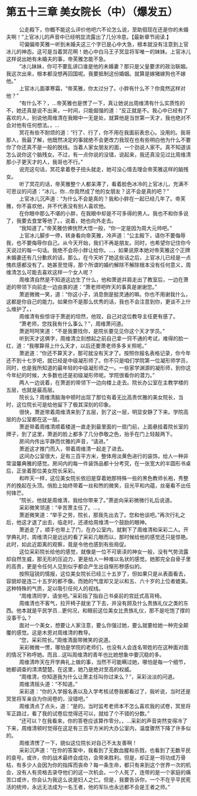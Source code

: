 <h1>第五十三章 美女院长（中）（爆发五）</h1>
<div id="content">&nbsp&nbsp&nbsp&nbsp&nbsp&nbsp&nbsp&nbsp
 公走殿下，你概不能这么评价他吧六不论怎么说，至助徊现在还是你的未婚夫啊！”上官冰儿的声音中已经明显流露出了几分冷意。【最新章节阅读.】
 <br/>&nbsp&nbsp&nbsp&nbsp&nbsp&nbsp&nbsp&nbsp
 可偏偏帝芙雅一听到未婚夫这三个字已是心中大急，根本就没有注意到上官冰儿的神态。这可是当着冥花啊！她心中白马王子冥显将军唯一的妹妹。上官冰儿这样说出她有未婚夫的事，帝芙雅怎能不急。
 <br/>&nbsp&nbsp&nbsp&nbsp&nbsp&nbsp&nbsp&nbsp
 “冰儿妹妹，你可不要乱讲口谁是他的未婚妻？那只是父皇要求的政治联姻。我这次出来，根本都没想再回国呢。我要抵制这份婚姻。就算是嫁猪嫁狗也不嫁他。”
 <br/>&nbsp&nbsp&nbsp&nbsp&nbsp&nbsp&nbsp&nbsp
 上官冰儿面罩寒霜，“帝芙雅，你太过分了。小胖有什么不？你竟然这样对他？”
 <br/>&nbsp&nbsp&nbsp&nbsp&nbsp&nbsp&nbsp&nbsp
 “有什么不？，…帝芙雅也是愣了一下，真让她说出周维清有什么实质性的不，她还真是说不出来，一时间，只能倔强的道：“反正就是不。我心中已经有了喜欢的人，别说他周维清在我眼中一无是处，就算他是当世第一天才，我也绝对不会对他有任何想法。，…
 <br/>&nbsp&nbsp&nbsp&nbsp&nbsp&nbsp&nbsp&nbsp
 冥花有些不耐烦的道：“行了、行了，你不用在我面前表忠心。没用的。我哥那人，我最了解，他既然决定的事就绝不会更改力我现在也有些明白他为什么不要你了你还真不是一般的脱线。当着人家女朋友的面，一个劲说人家不。真不知道该怎么说你这个脑残女。不过，有一点你说的没错，说起来，我还真没见过比周维清那小子更天才的人，我哥也不行。”
 <br/>&nbsp&nbsp&nbsp&nbsp&nbsp&nbsp&nbsp&nbsp
 说完这句话，冥花拿着卷子扭头就走，她可没心情去理会帝芙雅这样的脑残女。
 <br/>&nbsp&nbsp&nbsp&nbsp&nbsp&nbsp&nbsp&nbsp
 听了冥花的话，帝芙雅整个人都呆滞了，看着脸色冰冷的上官冰儿，充满不可思议的问道：“冰儿，你…你竟然成了他的女朋友？这不会是真的吧？”
 <br/>&nbsp&nbsp&nbsp&nbsp&nbsp&nbsp&nbsp&nbsp
 上官冰儿沉声道：“为什么不会是真的？我和小胖在一起已经几年了。帝芙雅，你不喜欢他，并不代表没有别人喜欢他。
 <br/>&nbsp&nbsp&nbsp&nbsp&nbsp&nbsp&nbsp&nbsp
 在你眼中那么不堪的小胖，在我眼中却是不可多得的男人。我也不和你多说了，我要去食堂等他了。，说着，她也向外走去。
 <br/>&nbsp&nbsp&nbsp&nbsp&nbsp&nbsp&nbsp&nbsp
 “我知道了。”帝芙雅仿佛恍然大悟一般，“你一定是因为周大元帅吧。”
 <br/>&nbsp&nbsp&nbsp&nbsp&nbsp&nbsp&nbsp&nbsp
 上官冰儿脚步一停，转身看向帝芙雅，冷声道：“公主殿下，请你不要侮辱我，也不要侮辱你自己。从今天开始，我们不再是朋友。同时，也希望你记住你今天说过的每一句话。我绝不会将小胖让给你。…，如果说原本她对帝芙雅这个正牌未婚妻还有几分歉疚的话，那么，在今天听了她这些话之后，上官冰儿已经是一点愧疚感都没有了。她甚至觉得，那个所谓的婚约解除不解除根本没有任何意义，周维清怎么可能去喜欢这样一个女人呢？
 <br/>&nbsp&nbsp&nbsp&nbsp&nbsp&nbsp&nbsp&nbsp
 周维清自然是不知道这边生了什么，他和萧逝并肩走出了教室后，一边在萧逝的带领下向前走一边由衷的道：“萧老师吧昨天的事真是谢谢您。”
 <br/>&nbsp&nbsp&nbsp&nbsp&nbsp&nbsp&nbsp&nbsp
 萧逝微微一笑，道：“你这小子，消息倒是挺灵通的嘛。你也不用谢我什么，这都是你自己的能力。如果你不是那么优秀的话，我也不会注意到你，更谈不上什么维护了。，
 <br/>&nbsp&nbsp&nbsp&nbsp&nbsp&nbsp&nbsp&nbsp
 周维清有些惊讶于萧逝的坦然，他现，自己对这位教导主任更有感了。
 <br/>&nbsp&nbsp&nbsp&nbsp&nbsp&nbsp&nbsp&nbsp
 “萧老师，您找我有什么事么？”，周维萧问道。
 <br/>&nbsp&nbsp&nbsp&nbsp&nbsp&nbsp&nbsp&nbsp
 萧逝呵呵笑道：“不是我要找你，是院长要见见你这个天才学员。”
 <br/>&nbsp&nbsp&nbsp&nbsp&nbsp&nbsp&nbsp&nbsp
 听到天才这俩字，周维清立刻想起之前自己拿一窍不通的考试，难得的脸一红，道：“我哪算得上什么天才，以后还要萧老师多多关照呢。”
 <br/>&nbsp&nbsp&nbsp&nbsp&nbsp&nbsp&nbsp&nbsp
 萧逝道：“你还不算天才，那可就没有天才了。按照你报名表格记录，你今年还不到十七岁吧，就已经是中级凝形师了。你不只是咱们学院第一位凝形师学员，同时，也是我所知道的最年轻的中级凝形师之一。一些家学渊源的凝形师，到你这今年纪的时候，大多数也还是初级凝形师呢。学院很看你的潜力。”
 <br/>&nbsp&nbsp&nbsp&nbsp&nbsp&nbsp&nbsp&nbsp
 两人一边说着，在萧逝的带领下一边向楼上走去。院长办公室在主教学楼的五层，也就是最高层。
 <br/>&nbsp&nbsp&nbsp&nbsp&nbsp&nbsp&nbsp&nbsp
 院长么？周维清脑海中顿时出现了那位有着无比高贵优雅的美女院长，当时，这位院长可是给他留下了极其深刻的印象。
 <br/>&nbsp&nbsp&nbsp&nbsp&nbsp&nbsp&nbsp&nbsp
 很快，萧逝带着周维清来到了五层，到了这一层，明显安静了下来。学院高层的办公室都在这一层。
 <br/>&nbsp&nbsp&nbsp&nbsp&nbsp&nbsp&nbsp&nbsp
 萧逝带着周维清顺着楼道一直走到最里面的一扇门前，上面悬挂着院长室的牌子，到了这里，萧逝的脸上都多了几分恭敬之色，抬手在门上轻敲两下。
 <br/>&nbsp&nbsp&nbsp&nbsp&nbsp&nbsp&nbsp&nbsp
 房间内传出平静而优雅的声音，“请进。”
 <br/>&nbsp&nbsp&nbsp&nbsp&nbsp&nbsp&nbsp&nbsp
 萧逝这才推门而入，带着周维清一起走了进去。
 <br/>&nbsp&nbsp&nbsp&nbsp&nbsp&nbsp&nbsp&nbsp
 这间办公室很大，足有三百平方米，整体用淡黄色进行的装饰，给人一种非常温馨典雅的感觉。房间内的每一件装饰品都十分考究，在一张宽大的半圆形书桌后，正坐着那位美女院长采彩。
 <br/>&nbsp&nbsp&nbsp&nbsp&nbsp&nbsp&nbsp&nbsp
 和昨天一样，这位美女院长依旧是穿着她那特殊一些的黑色教师长袍，秀整齐的挽起在头顶。俏脸上始终带着一丝和煦的微笑，目光平和内蕴，丝毫看不出任何锋芒。
 <br/>&nbsp&nbsp&nbsp&nbsp&nbsp&nbsp&nbsp&nbsp
 “院长，他就是周维清，我给你带来了。”萧逝向采彩微微行礼后说道。
 <br/>&nbsp&nbsp&nbsp&nbsp&nbsp&nbsp&nbsp&nbsp
 采彩微笑领道：“辛苦萧主任了。…，
 <br/>&nbsp&nbsp&nbsp&nbsp&nbsp&nbsp&nbsp&nbsp
 萧逝微笑道：“举手之劳，院长，那我先出去了。您和他谈吧。”再次行礼之后，他这才退了出去，临走时，还递给周维清一个鼓励的眼神。
 <br/>&nbsp&nbsp&nbsp&nbsp&nbsp&nbsp&nbsp&nbsp
 萧逝走了，顺手也带上了门，在办公室内，就剩下了周维清和采彩二人。开学典礼时，周维清只是远远的看了采彩几眼而以，那时候给他的感觉还只是惊艳。此时，如此近距离的观察，竟是令他也感到有些局促。
 <br/>&nbsp&nbsp&nbsp&nbsp&nbsp&nbsp&nbsp&nbsp
 这位采彩院长给他的感觉，就像是一位不可亵渎的神女一般，没有气势流露却自然生威，那无形的压迫力，更是给人一种难以名状的感觉。她那完全自骨子里的高贵，更是令任何人见到似乎都会产生出自惭形秽感似的。
 <br/>&nbsp&nbsp&nbsp&nbsp&nbsp&nbsp&nbsp&nbsp
 按照寇锐的情报，这位美女院长已经三十五岁了，但如果只是从表面看去，容貌却是连二十五岁的都不像。而她的气度却又足以和五、六十岁的上位者媲美。这种特殊的气质，足以吸引任何人的视线。
 <br/>&nbsp&nbsp&nbsp&nbsp&nbsp&nbsp&nbsp&nbsp
 “周维清同学，请坐吧。”采彩指了指自己书桌前的宫廷式高背椅。
 <br/>&nbsp&nbsp&nbsp&nbsp&nbsp&nbsp&nbsp&nbsp
 周维清也不客气，拉开椅子就坐了下去，并没有顾及什么贵族礼仪之类的东西。他本就是平民学员…更何况，和眼前这位美女比贵族礼仪，那不是吃饱了撑的没事干么？
 <br/>&nbsp&nbsp&nbsp&nbsp&nbsp&nbsp&nbsp&nbsp
 面对一个美女，想要让人家注意，要么你强过她，要么就要给她一种完全颠覆的感觉。这是木恩对周维清的教导。
 <br/>&nbsp&nbsp&nbsp&nbsp&nbsp&nbsp&nbsp&nbsp
 “您，采彩院长。”周维清面带微笑的说道。
 <br/>&nbsp&nbsp&nbsp&nbsp&nbsp&nbsp&nbsp&nbsp
 采彩微微一愣，哪怕是学院的老师们，也没有人会连名带姓的在这种面对面的情况下称呼她。而且…这叫周维清的青年也比她想象中要沉稳的多。
 <br/>&nbsp&nbsp&nbsp&nbsp&nbsp&nbsp&nbsp&nbsp
 周维清昨天在开学典礼上做的事，当然不可能瞒过她，哪怕是每一个细节，她都调查的清清楚楚。在这里，她乃是绝对至高的权威。
 <br/>&nbsp&nbsp&nbsp&nbsp&nbsp&nbsp&nbsp&nbsp
 “周维清，你知道我为什么让萧主任叫你过来么？”，采彩淡淡的问道。
 <br/>&nbsp&nbsp&nbsp&nbsp&nbsp&nbsp&nbsp&nbsp
 周维清摇头道：“不知道。”
 <br/>&nbsp&nbsp&nbsp&nbsp&nbsp&nbsp&nbsp&nbsp
 采彩道：“你的入学报名表以及入学考核试卷我都看过了，我听说，当时还是冥昱将军亲自为你阅卷的，没错吧。”
 <br/>&nbsp&nbsp&nbsp&nbsp&nbsp&nbsp&nbsp&nbsp
 周维清点了点头，道：“是的。当时监考老师本不怎么喜欢我的试卷，冥昱将军正路过，看了我的试卷后觉得还可以，就给了个不错的分数。”
 <br/>&nbsp&nbsp&nbsp&nbsp&nbsp&nbsp&nbsp&nbsp
 “还可以？在我看来，你的答卷应该算作零分。，…采彩的声音突然变得冷了下来，周维清顿时觉得在这足有三百平方米的大办公室内，温度骤然下降了许多似的。
 <br/>&nbsp&nbsp&nbsp&nbsp&nbsp&nbsp&nbsp&nbsp
 周维清愣了一下，貌似这位院长对自己不太友善啊！
 <br/>&nbsp&nbsp&nbsp&nbsp&nbsp&nbsp&nbsp&nbsp
 采彩沉声道：“在你的答案中，我看到了无数血腥和杀戮，也看到了无数平民的哀号。或许，你的战术最终会成功，会带来胜利。但是，却正是一将功成万骨枯，有多少人会因为你的指挥而丧命？每一条生命，都只有来到这个世界一次的机会，没有人有资格去录夺他们的这一次机会。一个人死了，连带的是一个家庭的痛苦口或许，你会认为我这么说是妇人之仁。但是，我要告诉你，一个不在乎平民死活的统帅，永远无法成为一名王者，他的军队也永远都不会是王者之师。”
 <br/>&nbsp&nbsp&nbsp&nbsp&nbsp&nbsp&nbsp&nbsp
 <br/>&nbsp&nbsp&nbsp&nbsp&nbsp&nbsp&nbsp&nbsp
</div>
